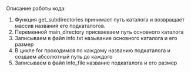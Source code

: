 Описание работы кода:
1. Функция get_subdirectories принимает путь каталога и возвращает массив названий его подкаталогов.
2. Переменной main_directory присваеваем путь основного каталога
3. Записываем в файл info.txt называние основного каталога и его размер
4. В цикле for проходимся по каждому названию подкаталога и создаем абсолютный путь до каждого
5. Записываем в файл info_file название подкаталога и его размер
